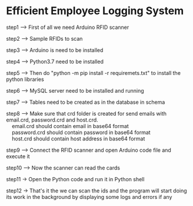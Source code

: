 <h1>Efficient Employee Logging System</h1>

step1  --> First of all we need Arduino RFID scanner

step2  --> Sample RFIDs to scan

step3  --> Arduino is need to be installed

step4  --> Python3.7 need to be installed

step5  --> Then do "python -m pip install -r requiremets.txt" to install the python libraries

step6  --> MySQL server need to be installed and running

step7  --> Tables need to be created as in the database in schema

step8  --> Make sure that crd folder is created for send emails with email.crd, password.crd and host.crd.<br/>
&nbsp;&nbsp;&nbsp;&nbsp;email.crd should contain email in base64 format<br/>
&nbsp;&nbsp;&nbsp;&nbsp;password.crd should contain password in base64 format<br/>
&nbsp;&nbsp;&nbsp;&nbsp;host.crd should contain host address in base64 format<br/>
		  
step9  --> Connect the RFID scanner and open Arduino code file and execute it

step10 --> Now the scanner can read the cards

step11 -> Open the Python code and run it in Python shell

step12 -> That's it the we can scan the ids and the program will start doing its work in the background  by displaying some logs and errors if any
